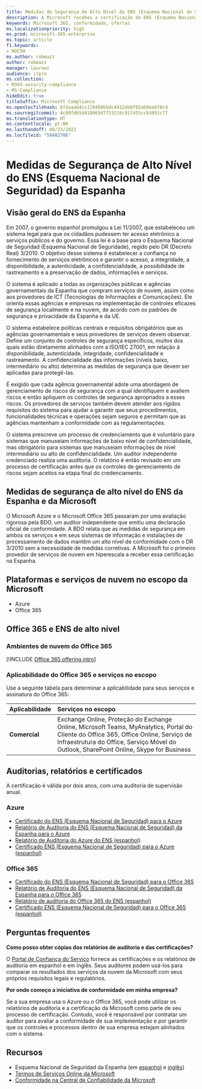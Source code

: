 ```yaml
---
title: Medidas de Segurança de Alto Nível do ENS (Esquema Nacional de Seguridad) da Espanha
description: A Microsoft recebeu a certificação do ENS (Esquema Nacional de Seguridad - Esquema Nacional de Seguridade) da Espanha.
keywords: Microsoft 365, conformidade, ofertas
ms.localizationpriority: high
ms.prod: microsoft-365-enterprise
ms.topic: article
f1.keywords:
- NOCSH
ms.author: robmazz
author: robmazz
manager: laurawi
audience: itpro
ms.collection:
- M365-security-compliance
- MS-Compliance
hideEdit: true
titleSuffix: Microsoft Compliance
ms.openlocfilehash: bfdaaab4cc119460b5dc44124b8f92ab9ea070cd
ms.sourcegitcommit: 4c00fd65d418065d7f53216c91f455ccb3891c77
ms.translationtype: HT
ms.contentlocale: pt-BR
ms.lasthandoff: 08/23/2021
ms.locfileid: "58482706"
---
```

# <a name="spain-esquema-nacional-de-seguridad-ens-high-level-security-measures"></a>Medidas de Segurança de Alto Nível do ENS (Esquema Nacional de Seguridad) da Espanha

## <a name="spain-ens-overview"></a>Visão geral do ENS da Espanha

Em 2007, o governo espanhol promulgou a Lei 11/2007, que estabeleceu um sistema legal para que os cidadãos pudessem ter acesso eletrônico a serviços públicos e do governo. Essa lei é a base para o Esquema Nacional de Seguridad (Esquema Nacional de Seguridade), regido pelo DR (Decreto Real) 3/2010. O objetivo desse sistema é estabelecer a confiança no fornecimento de serviços eletrônicos e garantir o acesso, a integridade, a disponibilidade, a autenticidade, a confidencialidade, a possibilidade de rastreamento e a preservação de dados, informações e serviços.

O sistema é aplicado a todas as organizações públicas e agências governamentais da Espanha que compram serviços de nuvem, assim como aos provedores de ICT (Tecnologias de Informações e Comunicações). Ele orienta essas agências e empresas na implementação de controles eficazes de segurança localmente e na nuvem, de acordo com os padrões de segurança e privacidade da Espanha e da UE.

O sistema estabelece políticas centrais e requisitos obrigatórios que as agências governamentais e seus provedores de serviços devem observar. Define um conjunto de controles de segurança específicos, muitos dos quais estão diretamente alinhados com a ISO/IEC 27001, em relação à disponibilidade, autenticidade, integridade, confidencialidade e rastreamento. A confidencialidade das informações (níveis baixo, intermediário ou alto) determina as medidas de segurança que devem ser aplicadas para protegê-las.

É exigido que cada agência governamental adote uma abordagem de gerenciamento de riscos de segurança com a qual identifiquem e avaliem riscos e então apliquem os controles de segurança apropriados a esses riscos. Os provedores de serviços também devem atender aos rígidos requisitos do sistema para ajudar a garantir que seus procedimentos, funcionalidades técnicas e operações sejam seguros e permitam que as agências mantenham a conformidade com as regulamentações.

O sistema prescreve um processo de credenciamento que é voluntário para sistemas que manuseiam informações de baixo nível de confidencialidade, mas obrigatório para sistemas que manuseiam informações de nível intermediário ou alto de confidencialidade. Um auditor independente credenciado realiza uma auditoria. O relatório é então revisado em um processo de certificação antes que os controles de gerenciamento de riscos sejam aceitos na etapa final do credenciamento.

## <a name="microsoft-and-spain-ens-high-level-security-measures"></a>Medidas de segurança de alto nível do ENS da Espanha e da Microsoft

O Microsoft Azure e o Microsoft Office 365 passaram por uma avaliação rigorosa pela BDO, um auditor independente que emitiu uma declaração oficial de conformidade. A BDO relata que as medidas de segurança em ambos os serviços e em seus sistemas de informação e instalações de processamento de dados mantêm um alto nível de conformidade com o DR 3/2010 sem a necessidade de medidas corretivas. A Microsoft foi o primeiro provedor de serviços de nuvem em hiperescala a receber essa certificação na Espanha.

## <a name="microsoft-in-scope-cloud-platforms--services"></a>Plataformas e serviços de nuvem no escopo da Microsoft

- Azure
- Office 365

## <a name="office-365-and-ens-high"></a>Office 365 e ENS de alto nível

### <a name="office-365-cloud-environments"></a>Ambientes de nuvem do Office 365

[!INCLUDE [Office 365 offering intro](../includes/o365-offering-introduction.md)]

### <a name="office-365-applicability-and-in-scope-services"></a>Aplicabilidade do Office 365 e serviços no escopo

Use a seguinte tabela para determinar a aplicabilidade para seus serviços e assinatura do Office 365:

| **Aplicabilidade** | **Serviços no escopo** |
|:------------------|:----------------------|
| **Comercial** | Exchange Online, Proteção do Exchange Online, Microsoft Teams, MyAnalytics, Portal do Cliente do Office 365, Office Online, Serviço de Infraestrutura do Office, Serviço Móvel do Outlook, SharePoint Online, Skype for Business |

## <a name="audits-reports-and-certificates"></a>Auditorias, relatórios e certificados

A certificação é válida por dois anos, com uma auditoria de supervisão anual.

### <a name="azure"></a>Azure

- [Certificado do ENS (Esquema Nacional de Seguridad) para o Azure](https://aka.ms/AzureNationalSecurityFrameworkENSCertificate)
- [Relatório de Auditoria do ENS (Esquema Nacional de Seguridad) da Espanha para o Azure](https://aka.ms/AzureNationalSecurityFrameworkAuditReport)
- [Relatório de Auditoria do Azure do ENS (espanhol)](https://aka.ms/AzureInformeAuditoriaENS)
- [Certificado ENS (Esquema Nacional de Seguridad) para o Azure (espanhol)](https://aka.ms/AzureNationalSecurityFrameworkCertificadoENS)

### <a name="office-365"></a>Office 365

- [Certificado do ENS (Esquema Nacional de Seguridad) para o Office 365](https://aka.ms/Office365NationalSecurityFrameworkENSCertificate)
- [Relatório de Auditoria do ENS (Esquema Nacional de Seguridad) da Espanha para o Office 365](https://aka.ms/Office365NationalSecurityFrameworkAuditReport)
- [Relatório de auditoria do Office 365 do ENS (espanhol)](https://aka.ms/Office365InformeAuditoriaENS)
- [Certificado ENS (Esquema Nacional de Seguridad) para o Office 365 (espanhol)](https://aka.ms/Office365NationalSecurityFrameworkCertificadoENS)

## <a name="frequently-asked-questions"></a>Perguntas frequentes

**Como posso obter cópias dos relatórios de auditoria e das certificações?**

O [Portal de Confiança do Serviço](https://aka.ms/stphelp) fornece as certificações e os relatórios de auditoria em espanhol e em inglês. Seus auditores podem usá-los para comparar os resultados dos serviços da nuvem da Microsoft com seus próprios requisitos legais e regulatórios.

**Por onde começo a iniciativa de conformidade em minha empresa?**

Se a sua empresa usa o Azure ou o Office 365, você pode utilizar os relatórios de auditoria e a certificação da Microsoft como parte de seu processo de certificação. Contudo, você é responsável por contratar um auditor para avaliar a conformidade de sua implementação e por garantir que os controles e processos dentro de sua empresa estejam alinhados com o sistema.

## <a name="resources"></a>Recursos

- Esquema Nacional de Seguridad da Espanha (em [espanhol](https://administracionelectronica.gob.es/pae_Home/pae_Estrategias/pae_Seguridad_Inicio/pae_Esquema_Nacional_de_Seguridad.html?idioma=sp#.Vwxp82mcGM8) e [inglês](https://administracionelectronica.gob.es/pae_Home/pae_Estrategias/pae_Seguridad_Inicio/pae_Esquema_Nacional_de_Seguridad.html?idioma=en#.VwvcgmmcGM9))
- [Termos de Serviços Online da Microsoft](https://aka.ms/Online-Services-Terms)
- [Conformidade na Central de Confiabilidade da Microsoft](https://www.microsoft.com/trust-center/compliance/compliance-overview)
